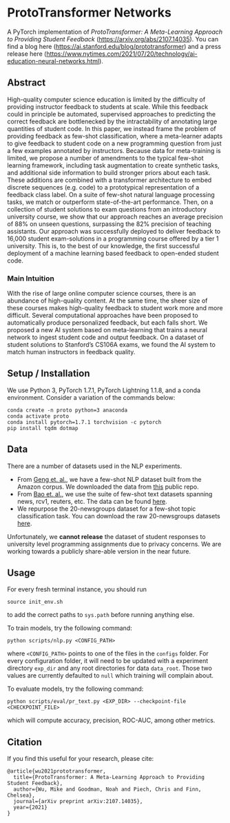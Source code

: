 # ProtoTransformer Networks

A PyTorch implementation of *ProtoTransformer: A Meta-Learning Approach to Providing Student Feedback* (https://arxiv.org/abs/2107.14035). You can find a blog here (https://ai.stanford.edu/blog/prototransformer) and a press release here (https://www.nytimes.com/2021/07/20/technology/ai-education-neural-networks.html).

## Abstract

High-quality computer science education is limited by the difficulty of providing instructor feedback to students at scale. While this feedback could in principle be automated, supervised approaches to predicting the correct feedback are bottlenecked by the intractability of annotating large quantities of student code. In this paper, we instead frame the problem of providing feedback as few-shot classification, where a meta-learner adapts to give feedback to student code on a new programming question from just a few examples annotated by instructors. Because data for meta-training is limited, we propose a number of amendments to the typical few-shot learning framework, including task augmentation to create synthetic tasks, and additional side information to build stronger priors about each task. These additions are combined with a transformer architecture to embed discrete sequences (e.g. code) to a prototypical representation of a feedback class label. On a suite of few-shot natural language processing tasks, we match or outperform state-of-the-art performance. Then, on a collection of student solutions to exam questions from an introductory university course, we show that our approach reaches an average precision of 88% on unseen questions, surpassing the 82% precision of teaching assistants. Our approach was successfully deployed to deliver feedback to 16,000 student exam-solutions in a programming course offered by a tier 1 university. This is, to the best of our knowledge, the first successful deployment of a machine learning based feedback to open-ended student code.

### Main Intuition

With the rise of large online computer science courses, there is an abundance of high-quality content. At the same time, the sheer size of these courses makes high-quality feedback to student work more and more difficult. Several computational approaches have been proposed to automatically produce personalized feedback, but each falls short. We proposed a new AI system based on meta-learning that trains a neural network to ingest student code and output feedback. On a dataset of student solutions to Stanford’s CS106A exams, we found the AI system to match human instructors in feedback quality.  

## Setup / Installation

We use Python 3, PyTorch 1.7.1, PyTorch Lightning 1.1.8, and a conda environment. Consider a variation of the commands below:

```
conda create -n proto python=3 anaconda
conda activate proto
conda install pytorch=1.7.1 torchvision -c pytorch
pip install tqdm dotmap
```

## Data

There are a number of datasets used in the NLP experiments.

- From [Geng et. al.](https://arxiv.org/abs/1902.10482v2), we have a few-shot NLP dataset built from the Amazon corpus. We downloaded the data from [this](https://github.com/zhongyuchen/few-shot-text-classification) public repo.
- From [Bao et. al.](https://arxiv.org/pdf/1908.06039), we use the suite of few-shot text datasets spanning news, rcv1, reuters, etc. The data can be found [here](https://github.com/YujiaBao/Distributional-Signatures).
- We repurpose the 20-newsgroups dataset for a few-shot topic classification task. You can download the raw 20-newsgroups datasets [here](http://qwone.com/~jason/20Newsgroups/).

Unfortunately, we **cannot release** the dataset of student responses to university level programming assignments due to privacy concerns. We are working towards a publicly share-able version in the near future.

## Usage

For every fresh terminal instance, you should run

```
source init_env.sh
```

to add the correct paths to `sys.path` before running anything else.

To train models, try the following command:

```
python scripts/nlp.py <CONFIG_PATH>
```

where `<CONFIG_PATH>` points to one of the files in the `configs` folder. For every configuration folder, it will need to be updated with a experiment directory `exp_dir` and any root directories for data `data_root`. Those two values are currently defaulted to `null` which training will complain about. 

To evaluate models, try the following command:

```
python scripts/eval/pr_text.py <EXP_DIR> --checkpoint-file <CHECKPOINT_FILE>
```

which will compute accuracy, precision, ROC-AUC, among other metrics.

## Citation

If you find this useful for your research, please cite:

```
@article{wu2021prototransformer,
  title={ProtoTransformer: A Meta-Learning Approach to Providing Student Feedback},
  author={Wu, Mike and Goodman, Noah and Piech, Chris and Finn, Chelsea},
  journal={arXiv preprint arXiv:2107.14035},
  year={2021}
}
```
